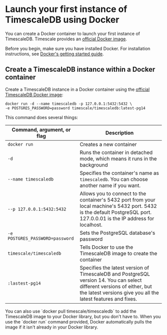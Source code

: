 # Launch your first instance of TimescaleDB using Docker
You can create a Docker container to launch your first instance of TimescaleDB.
Timescale provides an [official Docker image][timescale-docker].

Before you begin, make sure you have installed Docker. For installation
instructions, see [Docker's getting started guide][docker-install]. 

## Create a TimescaleDB instance within a Docker container
Create a TimescaleDB instance in a Docker container using the [official
TimescaleDB Docker image][timescale-docker]:
```
docker run -d --name timescaledb -p 127.0.0.1:5432:5432 \
-e POSTGRES_PASSWORD=password timescale/timescaledb:latest-pg14
```

This command does several things:

|Command, argument, or flag|Description|
|-|-|
|`docker run`|Creates a new container|
|`-d`|Runs the container in detached mode, which means it runs in the background|
|`--name timescaledb`|Specifies the container's name as `timescaledb`. You can choose another name if you want.|
|`--p 127.0.0.1:5432:5432`|Allows you to connect to the container's 5432 port from your local machine's 5432 port. 5432 is the default PostgreSQL port. 127.0.0.01 is the IP address for localhost.|
|`-e POSTGRES_PASSWORD=password`|Sets the PostgreSQL database's password|
|`timescale/timescaledb`|Tells Docker to use the TimescaleDB image to create the container|
|`:lastest-pg14`|Specifies the latest version of TimescaleDB and PostgreSQL version 14. You can select different versions of either, but the latest versions give you all the latest features and fixes.|

<highlight type="note">
You can also use `docker pull timescale/timescaledb` to add the TimescaleDB
image to your Docker library, but you don't have to. When you use the `docker
run` command provided, Docker automatically pulls the image if it isn't already
in your Docker library.
</highlight>

<!-- 
Now that you've created your database service... 
TODO: add suggestions for next content
-->

[docker-install]: https://www.docker.com/get-started
[timescale-docker]: https://hub.docker.com/r/timescale/timescaledb
